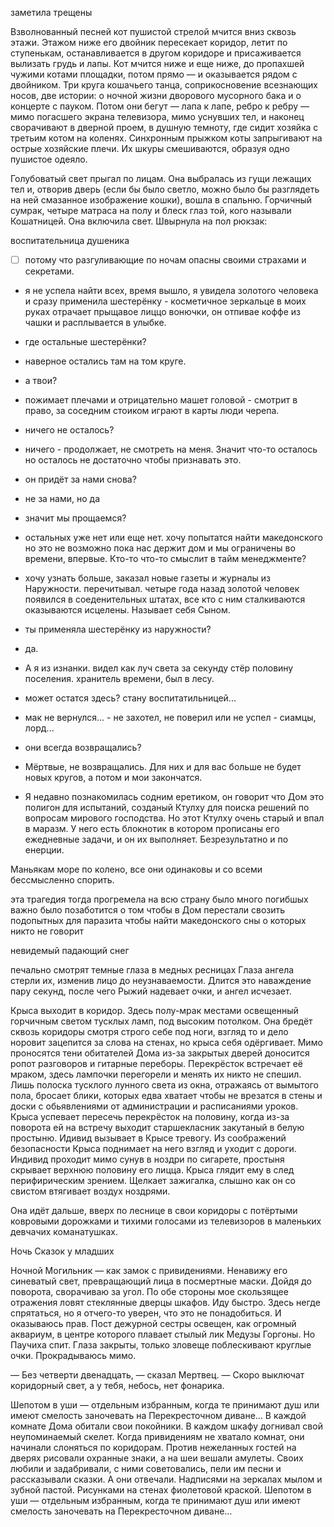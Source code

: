 
заметила трещены

Взволнованный песней кот пушистой стрелой мчится вниз сквозь этажи. Этажом ниже его двойник пересекает коридор, летит по ступенькам, останавливается в другом коридоре и присаживается вылизать грудь и лапы. Кот мчится ниже и еще ниже, до пропахшей чужими котами площадки, потом прямо — и оказывается рядом с двойником. Три круга кошачьего танца, соприкосновение всезнающих носов, две истории: о ночной жизни дворового мусорного бака и о концерте с пауком. Потом они бегут — лапа к лапе, ребро к ребру — мимо погасшего экрана телевизора, мимо уснувших тел, и наконец сворачивают в дверной проем, в душную темноту, где сидит хозяйка с третьим котом на коленях. Синхронным прыжком коты запрыгивают на острые хозяйские плечи. Их шкуры смешиваются, образуя одно пушистое одеяло.

  Голубоватый свет прыгал по лицам. Она выбралась из гущи лежащих тел и, отворив дверь (если бы было светло, можно было бы разглядеть на ней смазанное изображение кошки), вошла в спальню. Горчичный сумрак, четыре матраса на полу и блеск глаз той, кого называли Кошатницей. Она включила свет. Швырнула на пол рюкзак:

воспитательница душеника
- [ ] потому что разгуливающие по ночам опасны своими страхами и секретами.

- я не успела найти всех, время вышло, я увидела золотого человека и сразу применила шестерёнку - косметичное зеркальце в моих руках отрачает прыщавое лиццо вонючки, он отпивае коффе из чашки и расплывается в улыбке.
- где остальные шестерёнки?
- наверное остались там на том круге.
- а твои?
- пожимает плечами и отрицательно машет головой - смотрит в право, за соседним стоиком играют в карты люди черепа.
- ничего не осталось?
- ничего - продолжает, не смотреть на меня. Значит что-то осталось но осталось не достаточно чтобы признавать это.
- он придёт за нами снова?
- не за нами, но да
- значит мы прощаемся?
- остальных уже нет или еще нет. хочу попытатся найти македонского но это не возможно пока нас держит дом и мы ограничены во времени, впервые. Кто-то что-то смыслит в тайм менеджменте?

- хочу узнать больше, заказал новые газеты и журналы из Наружности. перечитывал. четыре года назад золотой человек появился в соеденительных штатах, все кто с ним сталкиваются оказываются исцелены. Называет себя Сыном.
- ты применяла шестерёнку из наружности?
- да.
- А я из изнанки. видел как луч света за секунду стёр половину поселения. хранитель времени, был в лесу.
- может остатся здесь? стану воспитатильницей...
- мак не вернулся... - не захотел, не поверил или не успел - сиамцы, лорд...
- они всегда возвращались?
- Мёртвые, не возвращались. Для них и для вас больше не будет новых кругов, а потом и мои закончатся.
- Я недавно познакомилась содним еретиком, он говорит что Дом это полигон для испытаний, созданый Ктулху для поиска решений по вопросам мирового господства. Но этот Ктулху очень старый и впал в маразм. У него есть блокнотик в котором прописаны его ежедневные задачи, и он их выполняет. Безрезультатно и по енерции.

Маньякам море по колено, все они одинаковы и со всеми бессмысленно спорить.

эта трагедия тогда прогремела на всю страну
было много погибшых
важно было позаботится о том чтобы в Дом перестали свозить подопытных для паразита
чтобы найти македонского
сны о которых никто не говорит


невидемый падающий снег

печально смотрят темные глаза в медных ресницах Глаза ангела стерли их, изменив лицо до неузнаваемости. Длится это наваждение пару секунд, после чего Рыжий надевает очки, и ангел исчезает.


Крыса выходит в коридор. Здесь полу-мрак местами освещенный горчичным светом тусклых ламп, под высоким потолком. Она бредёт сквозь коридоры смотря строго себе под ноги, взгляд то и дело норовит зацепится за слова на стенах, но крыса себя одёргивает. Мимо проносятся тени обитателей Дома из-за закрытых дверей доносится ропот разговоров и гитарные переборы. Перекрёсток встречает её мраком, здесь лампочки перегорели и менять их никто не спешил. Лишь полоска тусклого лунного света из окна, отражаясь от вымытого пола, бросает блики, которых едва хватает чтобы не врезатся в стены и доски с обьявлениями от администрации и расписаниями уроков. Крыса успевает пересечь перекрёсток на половину, когда из-за поворота ей на встречу выходит старшекласник закутаный в белую простыню. Идивид вызывает в Крысе тревогу. Из соображений безопасности Крыса поднимает на него взгляд и уходит с дороги. Индивид проходит мимо сунув в ноздри по сигарете, простыня скрывает верхнюю половину его лицца. Крыса глядит ему в след перифирическим зрением. Щелкает зажигалка, слышно как он со свистом втягивает воздух ноздрями.

Она идёт дальше, вверх по леснице в свои коридоры с потёртыми ковровыми дорожками и тихими голосами из телевизоров в маленьких девчачих команатушках.


Ночь Сказок у младших

Ночной Могильник — как замок с привидениями. Ненавижу его синеватый свет, превращающий лица в посмертные маски. Дойдя до поворота, сворачиваю за угол. По обе стороны мое скользящее отражения ловят стеклянные дверцы шкафов. Иду быстро. Здесь негде спрятаться, но я отчего-то уверен, что это не понадобиться. И оказываюсь прав. Пост дежурной сестры освещен, как огромный аквариум, в центре которого плавает стылый лик Медузы Горгоны. Но Паучиха спит. Глаза закрыты, только зловеще поблескивают круглые очки. Прокрадываюсь мимо.

— Без четверти двенадцать, — сказал Мертвец. — Скоро выключат коридорный свет, а у тебя, небось, нет фонарика.

Шепотом в уши — отдельным избранным, когда те принимают душ или имеют смелость заночевать на Перекресточном диване…
В каждой комнате Дома обитали свои покойники. В каждом шкафу догнивал свой неупоминаемый скелет. Когда привидениям не хватало комнат, они начинали слоняться по коридорам. Против нежеланных гостей на дверях рисовали охранные знаки, а на шеи вешали амулеты. Своих любили и задабривали, с ними советовались, пели им песни и рассказывали сказки. А они отвечали. Надписями на зеркалах мылом и зубной пастой. Рисунками на стенах фиолетовой краской. Шепотом в уши — отдельным избранным, когда те принимают душ или имеют смелость заночевать на Перекресточном диване…